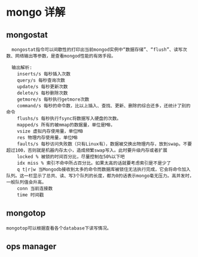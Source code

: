 # mongo 详解


    
## mongostat
      mongostat指令可以间歇性的打印出当前mongod实例中“数据存储”、“flush”、读写次数、网络输出等参数，是查看mongod性能的有效手段。

      输出解析:
        inserts/s 每秒插入次数
        query/s 每秒查询次数
        update/s 每秒更新次数
        delete/s 每秒删除次数
        getmore/s 每秒执行getmore次数
        command/s 每秒的命令数，比以上插入、查找、更新、删除的综合还多，还统计了别的命令
        flushs/s 每秒执行fsync将数据写入硬盘的次数。
        mapped/s 所有的被mmap的数据量，单位是MB，
        vsize 虚拟内存使用量，单位MB
        res 物理内存使用量，单位MB
        faults/s 每秒访问失败数（只有Linux有），数据被交换出物理内存，放到swap。不要超过100，否则就是机器内存太小，造成频繁swap写入。此时要升级内存或者扩展
        locked % 被锁的时间百分比，尽量控制在50%以下吧
        idx miss % 索引不命中所占百分比。如果太高的话就要考虑索引是不是少了
        q t|r|w 当Mongodb接收到太多的命令而数据库被锁住无法执行完成，它会将命令加入队列。这一栏显示了总共、读、写3个队列的长度，都为0的话表示mongo毫无压力。高并发时，一般队列值会升高。
        conn 当前连接数
        time 时间戳

## mongotop
    mongotop可以根据查看各个database下读写情况。

## ops manager
